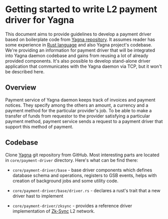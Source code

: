 # Getting started to write L2 payment driver for Yagna

This document aims to provide guidelines to develop a payment driver based on boilerplate code from [Yagna repository](https://github.com/golemfactory/yagna). It assumes reader has some experience in [Rust language](https://www.rust-lang.org/) and also Yagna project's codebase. We're providing an information for payment driver that will be integrated into Yagna daemon codebase and gains from reusing a lot of already provided components. It's also possible to develop stand-alone driver application that communicates with the Yagna daemon via TCP, but it won't be described here.


## Overview

Payment service of Yagna daemon keeps track of invoices and payment notices. They specify among the others an amount, a currency and a payment method for the particular provider's job. To be able to make a transfer of funds from requestor to the provider satisfying a particular payment method, payment service sends a request to a payment driver that support this method of payment.

## Codebase

Clone [Yagna](https://github.com/golemfactory/yagna) git repository from GitHub. 
Most interesting parts are located in `core/payment-driver` directory. 
Here's what can be find there:

- `core/payment-driver/base` - base driver components which defines database schema and operations, registers to GSB events, helps with creation of background jobs and some utility code.

- `core/payment-driver/base/driver.rs` - declares a rust's trait that a new driver hast to implement

- `core/payment-driver/zksync` - provides a reference driver implementation of [Zk-Sync](https://zksync.io) L2 network.
